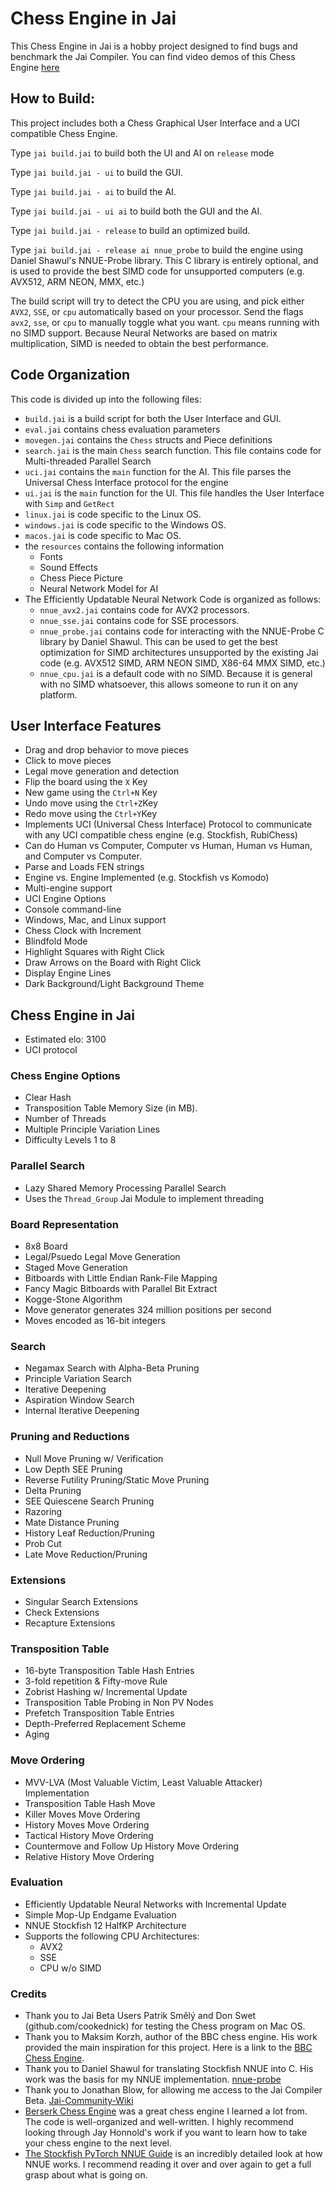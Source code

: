 # Chess Engine in Jai

This Chess Engine in Jai is a hobby project designed to find bugs and benchmark the Jai Compiler.
You can find video demos of this Chess Engine [here](https://www.youtube.com/watch?v=2OvE0I_rdpI&list=PL2fmKE0pL4IyET-eKbbBPw_i9IHN1QmFZ&index=1) 

## How to Build:
This project includes both a Chess Graphical User Interface and a UCI compatible Chess Engine.

Type `jai build.jai` to build both the UI and AI on `release` mode

Type `jai build.jai - ui` to build the GUI.

Type `jai build.jai - ai` to build the AI.

Type `jai build.jai - ui ai` to build both the GUI and the AI.

Type `jai build.jai - release` to build an optimized build.

Type `jai build.jai - release ai nnue_probe` to build the engine using Daniel Shawul's NNUE-Probe library. This C library is entirely optional, and is used to provide the best SIMD code for unsupported computers (e.g. AVX512, ARM NEON, MMX, etc.)

The build script will try to detect the CPU you are using, and pick either `AVX2`, `SSE`, or `cpu` automatically based on your processor. Send the flags `avx2`, `sse`, or `cpu` to manually toggle what you want. `cpu` means running with no SIMD support. Because Neural Networks are based on matrix multiplication, SIMD is needed to obtain the best performance.

## Code Organization
This code is divided up into the following files:
* `build.jai` is a build script for both the User Interface and GUI.
* `eval.jai` contains chess evaluation parameters
* `movegen.jai` contains the `Chess` structs and Piece definitions
* `search.jai` is the main `Chess` search function. This file contains code for Multi-threaded Parallel Search
* `uci.jai` contains the `main` function for the AI. This file parses the Universal Chess Interface protocol for the engine
* `ui.jai` is the `main` function for the UI. This file handles the User Interface with `Simp` and `GetRect`
* `linux.jai` is code specific to the Linux OS.
* `windows.jai` is code specific to the Windows OS.
* `macos.jai` is code specific to Mac OS.
* the `resources` contains the following information
  * Fonts
  * Sound Effects
  * Chess Piece Picture
  * Neural Network Model for AI
* The Efficiently Updatable Neural Network Code is organized as follows:
  * `nnue_avx2.jai` contains code for AVX2 processors.
  * `nnue_sse.jai` contains code for SSE processors.
  * `nnue_probe.jai` contains code for interacting with the NNUE-Probe C library by Daniel Shawul. This can be used to get the best optimization for SIMD architectures unsupported by the existing Jai code (e.g. AVX512 SIMD, ARM NEON SIMD, X86-64 MMX SIMD, etc.)
  * `nnue_cpu.jai` is a default code with no SIMD. Because it is general with no SIMD whatsoever, this allows someone to run it on any platform.

## User Interface Features

* Drag and drop behavior to move pieces
* Click to move pieces
* Legal move generation and detection
* Flip the board using the `X` Key
* New game using the `Ctrl+N` Key
* Undo move using the `Ctrl+Z`Key
* Redo move using the `Ctrl+Y`Key
* Implements UCI (Universal Chess Interface) Protocol to communicate with any UCI compatible chess engine (e.g. Stockfish, RubiChess)
* Can do Human vs Computer, Computer vs Human, Human vs Human, and Computer vs Computer.
* Parse and Loads FEN strings
* Engine vs. Engine Implemented (e.g. Stockfish vs Komodo)
* Multi-engine support
* UCI Engine Options
* Console command-line
* Windows, Mac, and Linux support
* Chess Clock with Increment
* Blindfold Mode
* Highlight Squares with Right Click
* Draw Arrows on the Board with Right Click
* Display Engine Lines
* Dark Background/Light Background Theme

## Chess Engine in Jai
* Estimated elo: 3100 
* UCI protocol

### Chess Engine Options
* Clear Hash
* Transposition Table Memory Size (in MB).
* Number of Threads
* Multiple Principle Variation Lines
* Difficulty Levels 1 to 8

### Parallel Search
* Lazy Shared Memory Processing Parallel Search
* Uses the `Thread_Group` Jai Module to implement threading

### Board Representation
* 8x8 Board
* Legal/Psuedo Legal Move Generation
* Staged Move Generation
* Bitboards with Little Endian Rank-File Mapping
* Fancy Magic Bitboards with Parallel Bit Extract
* Kogge-Stone Algorithm
* Move generator generates 324 million positions per second
* Moves encoded as 16-bit integers

### Search
* Negamax Search with Alpha-Beta Pruning
* Principle Variation Search
* Iterative Deepening
* Aspiration Window Search
* Internal Iterative Deepening

### Pruning and Reductions
* Null Move Pruning w/ Verification
* Low Depth SEE Pruning
* Reverse Futility Pruning/Static Move Pruning
* Delta Pruning
* SEE Quiescene Search Pruning
* Razoring
* Mate Distance Pruning
* History Leaf Reduction/Pruning
* Prob Cut
* Late Move Reduction/Pruning

### Extensions
* Singular Search Extensions
* Check Extensions
* Recapture Extensions

### Transposition Table
* 16-byte Transposition Table Hash Entries
* 3-fold repetition & Fifty-move Rule
* Zobrist Hashing w/ Incremental Update
* Transposition Table Probing in Non PV Nodes
* Prefetch Transposition Table Entries
* Depth-Preferred Replacement Scheme
* Aging

### Move Ordering
* MVV-LVA (Most Valuable Victim, Least Valuable Attacker) Implementation
* Transposition Table Hash Move
* Killer Moves Move Ordering
* History Moves Move Ordering
* Tactical History Move Ordering
* Countermove and Follow Up History Move Ordering
* Relative History Move Ordering

### Evaluation
* Efficiently Updatable Neural Networks with Incremental Update
* Simple Mop-Up Endgame Evaluation
* NNUE Stockfish 12 HalfKP Architecture
* Supports the following CPU Architectures:
  * AVX2
  * SSE 
  * CPU w/o SIMD

### Credits
* Thank you to Jai Beta Users Patrik Smělý and Don Swet (github.com/cookednick) for testing the Chess program on Mac OS.
* Thank you to Maksim Korzh, author of the BBC chess engine. His work provided the main inspiration for this project. Here is a link to the [BBC Chess Engine](https://github.com/maksimKorzh/bbc).
* Thank you to Daniel Shawul for translating Stockfish NNUE into C. His work was the basis for my NNUE implementation. [nnue-probe](https://github.com/dshawul/nnue-probe)
* Thank you to Jonathan Blow, for allowing me access to the Jai Compiler Beta. [Jai-Community-Wiki](https://github.com/Jai-Community/Jai-Community-Library)
* [Berserk Chess Engine](https://github.com/jhonnold/berserk) was a great chess engine I learned a lot from. The code is well-organized and well-written. I highly recommend looking through Jay Honnold's work if you want to learn how to take your chess engine to the next level.
* [The Stockfish PyTorch NNUE Guide](https://github.com/glinscott/nnue-pytorch/blob/master/docs/nnue.md) is an incredibly detailed look at how NNUE works. I recommend reading it over and over again to get a full grasp about what is going on.

